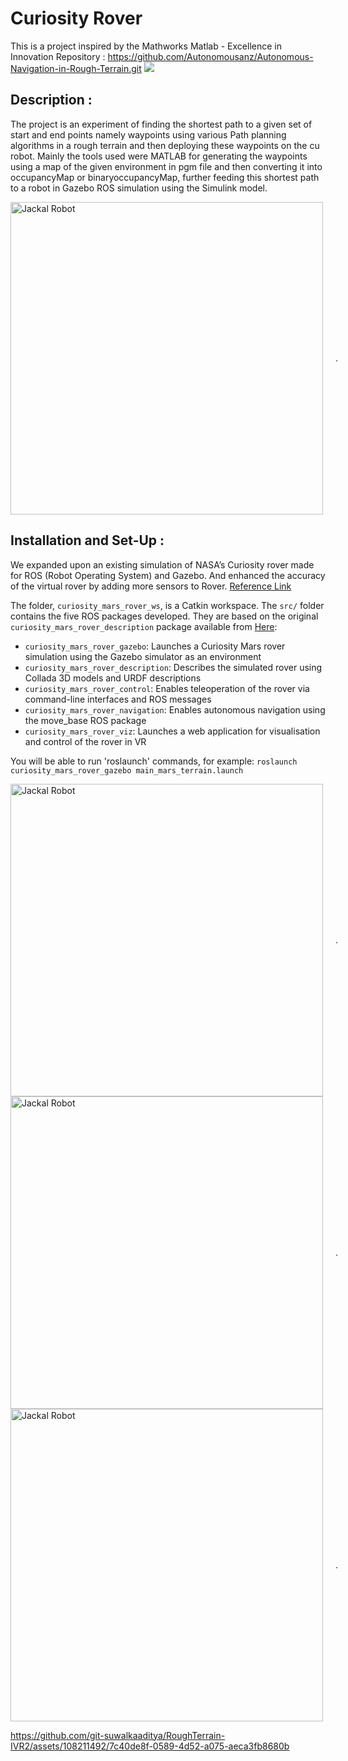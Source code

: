 # Curiosity Rover
This is a project inspired by the Mathworks Matlab - Excellence in Innovation Repository :
https://github.com/Autonomousanz/Autonomous-Navigation-in-Rough-Terrain.git
![](https://i.imgur.com/sSvI0MY.png)
## Description :
The project is an experiment of finding the shortest path to a given set of start and end points namely waypoints using various Path planning algorithms in a rough terrain and then deploying these waypoints on the cu robot. Mainly the tools used were MATLAB for generating the waypoints using a map of the given environment in pgm file and then converting it into occupancyMap or binaryoccupancyMap, further feeding this shortest path to a robot in Gazebo ROS simulation using the Simulink model.
<div style="display: flex; align-items: center;">
  <img src="./mars.jpeg" alt="Jackal Robot" width="500" style="float: centre; margin-right: 20px;">
  <p>.</p>
</div>

## Installation and Set-Up :
We expanded upon an existing simulation of NASA’s Curiosity rover made for ROS (Robot Operating System) and Gazebo. And enhanced the accuracy of the virtual rover by adding more sensors to Rover.
[Reference Link]([https://markgatland.com/post/2022-curiosity/](https://discourse.ros.org/t/the-nasa-curiosity-rover-rosject-is-now-open-source/7635))

The folder, `curiosity_mars_rover_ws`, is a Catkin workspace. The `src/` folder contains the five ROS packages developed. They are based on the original `curiosity_mars_rover_description` package available from [Here](https://bitbucket.org/theconstructcore/curiosity_mars_rover/src/master/):

 - `curiosity_mars_rover_gazebo`:              Launches a Curiosity Mars rover simulation using the Gazebo simulator as an environment      
 - `curiosity_mars_rover_description`:         Describes the simulated rover using Collada 3D models and URDF descriptions
 - `curiosity_mars_rover_control`:             Enables teleoperation of the rover via command-line interfaces and ROS messages
 - `curiosity_mars_rover_navigation`:          Enables autonomous navigation using the move_base ROS package
 - `curiosity_mars_rover_viz`:                 Launches a web application for visualisation and control of the rover in VR

You will be able to run 'roslaunch' commands, for example:
`roslaunch curiosity_mars_rover_gazebo main_mars_terrain.launch`
<div style="display: flex; align-items: center;">
  <img src="./rover3.jpeg" alt="Jackal Robot" width="500" style="float: centre; margin-right: 20px;">
  <p>.</p>
</div>
<div style="display: flex; align-items: center;">
  <img src="./rover1.jpeg" alt="Jackal Robot" width="500" style="float: centre; margin-right: 20px;">
  <p>.</p>
</div>
<div style="display: flex; align-items: center;">
  <img src="./rover2.jpeg" alt="Jackal Robot" width="500" style="float: centre; margin-right: 20px;">
  <p>.</p>
</div>


https://github.com/git-suwalkaaditya/RoughTerrain-IVR2/assets/108211492/7c40de8f-0589-4d52-a075-aeca3fb8680b

